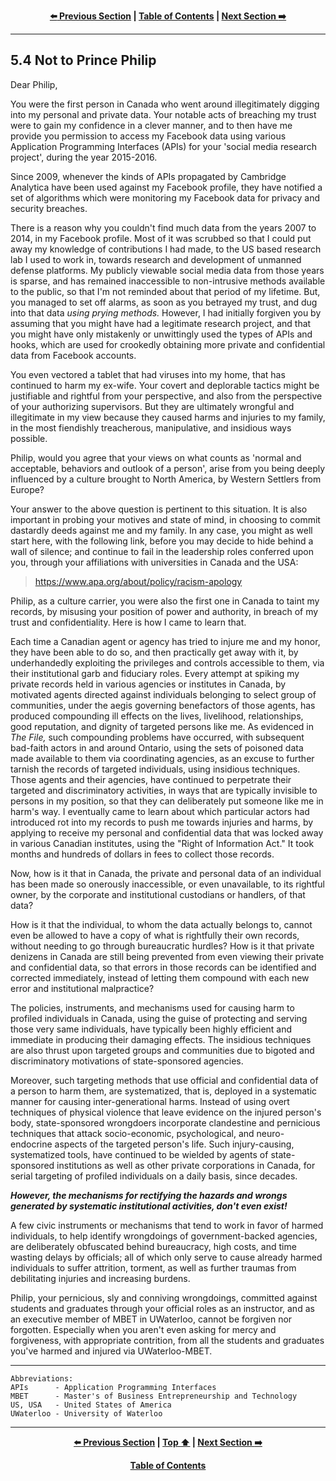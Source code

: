 <div align="center">
  
  **[:arrow_left: Previous Section][Prev] | [Table of Contents][TOC] | [Next Section :arrow_right:][Next]**
  
  [Prev]: ./05-03.md
  [Next]: ./05-05.md
  [TOC]: ./README.md#table-of-contents
  
</div>

---

## 5.4 Not to Prince Philip

Dear Philip,

You were the first person in Canada who went around illegitimately digging into my personal and private data. Your notable acts of breaching my trust were to gain my confidence in a clever manner, and to then have me provide you permission to access my Facebook data using various Application Programming Interfaces (APIs) for your 'social media research project', during the year 2015-2016. 

Since 2009, whenever the kinds of APIs propagated by Cambridge Analytica have been used against my Facebook profile, they have notified a set of algorithms which were monitoring my Facebook data for privacy and security breaches. 

There is a reason why you couldn't find much data from the years 2007 to 2014, in my Facebook profile. Most of it was scrubbed so that I could put away my knowledge of contributions I had made, to the US based research lab I used to work in, towards research and development of unmanned defense platforms. My publicly viewable social media data from those years is sparse, and has remained inaccessible to non-intrusive methods available to the public, so that I'm not reminded about that period of my lifetime. But, you managed to set off alarms, as soon as you betrayed my trust, and dug into that data *using prying methods.* However, I had initially forgiven you by assuming that you might have had a legitimate research project, and that you might have only mistakenly or unwittingly used the types of APIs and hooks, which are used for crookedly obtaining more private and confidential data from Facebook accounts. 

You even vectored a tablet that had viruses into my home, that has continued to harm my ex-wife. Your covert and deplorable tactics might be justifiable and rightful from your perspective, and also from the perspective of your authorizing supervisors. But they are ultimately wrongful and illegitimate in my view because they caused harms and injuries to my family, in the most fiendishly treacherous, manipulative, and insidious ways possible. 

Philip, would you agree that your views on what counts as 'normal and acceptable, behaviors and outlook of a person', arise from you being deeply influenced by a culture brought to North America, by Western Settlers from Europe? 

Your answer to the above question is pertinent to this situation. It is also important in probing your motives and state of mind, in choosing to commit dastardly deeds against me and my family. In any case, you might as well start here, with the following link, before you may decide to hide behind a wall of silence; and continue to fail in the leadership roles conferred upon you, through your affiliations with universities in Canada and the USA: 

> https://www.apa.org/about/policy/racism-apology 

Philip, as a culture carrier, you were also the first one in Canada to taint my records, by misusing your position of power and authority, in breach of my trust and confidentiality. Here is how I came to learn that. 

Each time a Canadian agent or agency has tried to injure me and my honor, they have been able to do so, and then practically get away with it, by underhandedly exploiting the privileges and controls accessible to them, via their institutional garb and fiduciary roles. Every attempt at spiking my private records held in various agencies or institutes in Canada, by motivated agents directed against individuals belonging to select group of communities, under the aegis governing benefactors of those agents, has produced compounding ill effects on the lives, livelihood, relationships, good reputation, and dignity of targeted persons like me. As evidenced in *The File,* such compounding problems have occurred, with subsequent bad-faith actors in and around Ontario, using the sets of poisoned data made available to them via coordinating agencies, as an excuse to further tarnish the records of targeted individuals, using insidious techniques. Those agents and their agencies, have continued to perpetrate their targeted and discriminatory activities, in ways that are typically invisible to persons in my position, so that they can deliberately put someone like me in harm's way. I eventually came to learn about which particular actors had introduced rot into my records to push me towards injuries and harms, by applying to receive my personal and confidential data that was locked away in various Canadian institutes, using the "Right of Information Act." It took months and hundreds of dollars in fees to collect those records.

Now, how is it that in Canada, the private and personal data of an individual has been made so onerously inaccessible, or even unavailable, to its rightful owner, by the corporate and institutional custodians or handlers, of that data? 

How is it that the individual, to whom the data actually belongs to, cannot even be allowed to have a copy of what is rightfully their own records, without needing to go through bureaucratic hurdles? How is it that private denizens in Canada are still being prevented from even viewing their private and confidential data, so that errors in those records can be identified and corrected immediately, instead of letting them compound with each new error and institutional malpractice? 

The policies, instruments, and mechanisms used for causing harm to profiled individuals in Canada, using the guise of protecting and serving those very same individuals, have typically been highly efficient and immediate in producing their damaging effects. The insidious techniques are also thrust upon targeted groups and communities due to bigoted and discriminatory motivations of state-sponsored agencies. 

Moreover, such targeting methods that use official and confidential data of a person to harm them, are systematized, that is, deployed in a systematic manner for causing inter-generational harms. Instead of using overt techniques of physical violence that leave evidence on the injured person's body, state-sponsored wrongdoers incorporate clandestine and pernicious techniques that attack socio-economic, psychological, and neuro-endocrine aspects of the targeted person's life. Such injury-causing, systematized tools, have continued to be wielded by agents of state-sponsored institutions as well as other private corporations in Canada, for serial targeting of profiled individuals on a daily basis, since decades. 

***However, the mechanisms for rectifying the hazards and wrongs generated by systematic institutional activities, don't even exist!*** 

A few civic instruments or mechanisms that tend to work in favor of harmed individuals, to help identify wrongdoings of government-backed agencies, are deliberately obfuscated behind bureaucracy, high costs, and time wasting delays by officials; all of which only serve to cause already harmed individuals to suffer attrition, torment, as well as further traumas from debilitating injuries and increasing burdens.

Philip, your pernicious, sly and conniving wrongdoings, committed against students and graduates through your official roles as an instructor, and as an executive member of MBET in UWaterloo, cannot be forgiven nor forgotten. Especially when you aren't even asking for mercy and forgiveness, with appropriate contrition, from all the students and graduates you've harmed and injured via UWaterloo-MBET. 

---

```
Abbreviations:
APIs      - Application Programming Interfaces
MBET      - Master's of Business Entrepreneurship and Technology 
US, USA   - United States of America
UWaterloo - University of Waterloo
```

---
<div align="center">
  
  **[:arrow_left: Previous Section][Prev] | [Top :arrow_up:][Top] | [Next Section :arrow_right:][Next]** 
  
  **[Table of Contents][TOC]**

  [Prev]: ./05-03.md
  [Top]: ./05-04.md#54-not-to-prince-philip
  [Next]: ./05-05.md
  [TOC]: ./README.md#table-of-contents
  
</div>